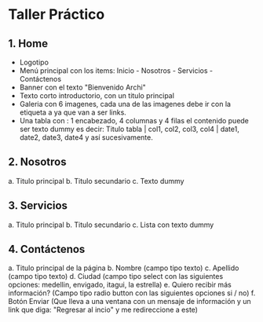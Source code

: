 # Taller Práctico

## 1. Home
* Logotipo
* Menú principal con los items: Inicio - Nosotros - Servicios - Contáctenos
* Banner con el texto "Bienvenido Archi"
* Texto corto introductorio, con un titulo principal
* Galeria con 6 imagenes, cada una de las imagenes debe ir con la etiqueta a ya que van    a ser links.
* Una tabla con : 1 encabezado, 4 columnas y 4 filas el contenido puede ser texto dummy    es decir: 
   Titulo tabla | col1, col2, col3, col4 | date1, date2, date3, date4 y así sucesivamente.

## 2. Nosotros
a. Titulo principal
b. Titulo secundario
c. Texto dummy

## 3. Servicios
a. Titulo principal
b. Titulo secundario
c. Lista con texto dummy

## 4. Contáctenos
a. Titulo principal de la página
b. Nombre (campo tipo texto)
c. Apellido (campo tipo texto)
d. Ciudad (campo tipo select con las siguientes opciones: medellin, envigado, itagui, la  estrella)
e. Quiero recibir más información? (Campo tipo radio button con las siguientes opciones si / no)
f. Botón Enviar (Que lleva a una ventana con un mensaje de información y un link que diga: "Regresar al incio" y me redireccione a este)








